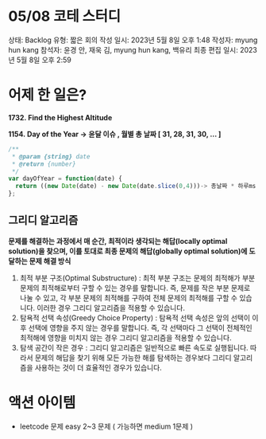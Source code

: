 # 05/08 코테 스터디

상태: Backlog
유형: 짧은 회의
작성 일시: 2023년 5월 8일 오후 1:48
작성자: myung hun kang
참석자: 윤경 안, 재욱 김, myung hun kang, 백유리
최종 편집 일시: 2023년 5월 8일 오후 2:59

# 어제 한 일은?

**1732. Find the Highest Altitude**

**1154. Day of the Year → 윤달 이슈 , 월별 총 날짜 [ 31, 28, 31, 30, … ]** 

```jsx
/**
 * @param {string} date
 * @return {number}
 */
var dayOfYear = function(date) {
  return ((new Date(date) - new Date(date.slice(0,4)))-> 총날짜 * 하루ms / 86400000) + 1
};
```

## 그리디 알고리즘

****문제를 해결하는 과정에서 매 순간, 최적이라 생각되는 해답(locally optimal solution)을 찾으며, 이를 토대로 최종 문제의 해답(globally optimal solution)에 도달하는 문제 해결 방식****

1. 최적 부분 구조(Optimal Substructure) : 최적 부분 구조는 문제의 최적해가 부분 문제의 최적해로부터 구할 수 있는 경우를 말합니다. 즉, 문제를 작은 부분 문제로 나눌 수 있고, 각 부분 문제의 최적해를 구하여 전체 문제의 최적해를 구할 수 있습니다. 이러한 경우 그리디 알고리즘을 적용할 수 있습니다.
2. 탐욕적 선택 속성(Greedy Choice Property) : 탐욕적 선택 속성은 앞의 선택이 이후 선택에 영향을 주지 않는 경우를 말합니다. 즉, 각 선택마다 그 선택이 전체적인 최적해에 영향을 미치지 않는 경우 그리디 알고리즘을 적용할 수 있습니다.
3. 탐색 공간이 작은 경우 : 그리디 알고리즘은 일반적으로 빠른 속도로 실행됩니다. 따라서 문제의 해답을 찾기 위해 모든 가능한 해를 탐색하는 경우보다 그리디 알고리즘을 사용하는 것이 더 효율적인 경우가 있습니다.

# 액션 아이템

- leetcode 문제 easy 2~3 문제 ( 가능하면 medium 1문제 )